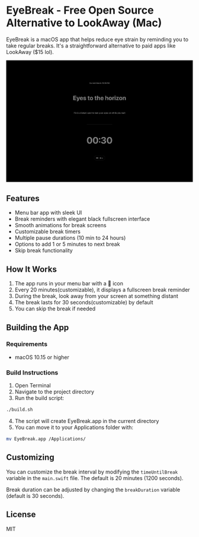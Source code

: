 # EyeBreak - Free Open Source Alternative to LookAway (Mac) 

EyeBreak is a macOS app that helps reduce eye strain by reminding you to take regular breaks. It's a straightforward alternative to paid apps like LookAway ($15 lol).

![Break Screen](Break_Screen.png)


## Features

- Menu bar app with sleek UI
- Break reminders with elegant black fullscreen interface
- Smooth animations for break screens
- Customizable break timers
- Multiple pause durations (10 min to 24 hours)
- Options to add 1 or 5 minutes to next break
- Skip break functionality

## How It Works

1. The app runs in your menu bar with a 👀 icon
2. Every 20 minutes(customizable), it displays a fullscreen break reminder
3. During the break, look away from your screen at something distant
4. The break lasts for 30 seconds(customizable) by default
5. You can skip the break if needed

## Building the App

### Requirements
- macOS 10.15 or higher

### Build Instructions

1. Open Terminal
2. Navigate to the project directory
3. Run the build script:

```bash
./build.sh
```

4. The script will create EyeBreak.app in the current directory
5. You can move it to your Applications folder with:
```bash
mv EyeBreak.app /Applications/
```

## Customizing

You can customize the break interval by modifying the `timeUntilBreak` variable in the `main.swift` file. The default is 20 minutes (1200 seconds).

Break duration can be adjusted by changing the `breakDuration` variable (default is 30 seconds).

## License

MIT
